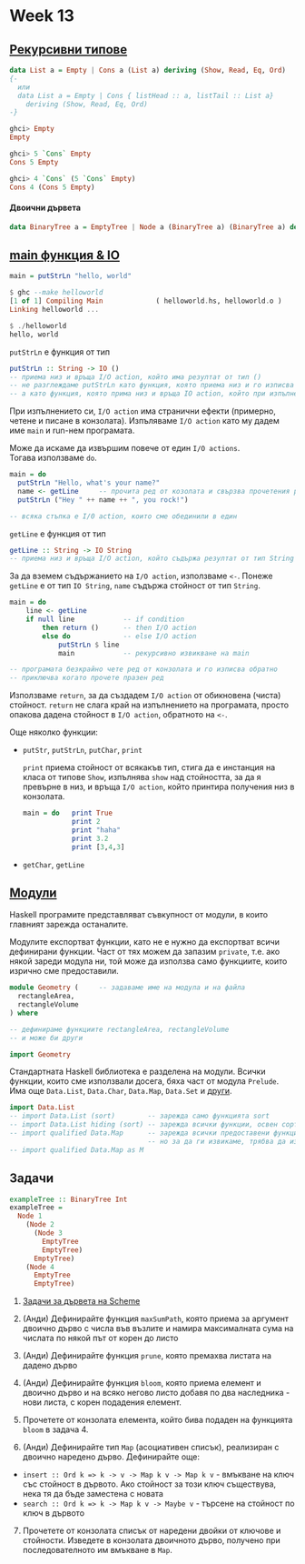 # Week 13

## [Рекурсивни типове](http://learnyouahaskell.com/making-our-own-types-and-typeclasses#recursive-data-structures)

```haskell
data List a = Empty | Cons a (List a) deriving (Show, Read, Eq, Ord)  
{-
  или
  data List a = Empty | Cons { listHead :: a, listTail :: List a}
    deriving (Show, Read, Eq, Ord)  
-}
```

```haskell
ghci> Empty  
Empty

ghci> 5 `Cons` Empty  
Cons 5 Empty  

ghci> 4 `Cons` (5 `Cons` Empty)  
Cons 4 (Cons 5 Empty)  
```

#### Двоични дървета

```haskell
data BinaryTree a = EmptyTree | Node a (BinaryTree a) (BinaryTree a) deriving (Show, Read, Eq)  
```

## [main функция & IO](http://learnyouahaskell.com/input-and-output#hello-world)

```haskell
main = putStrLn "hello, world"  
```

```haskell
$ ghc --make helloworld  
[1 of 1] Compiling Main             ( helloworld.hs, helloworld.o )  
Linking helloworld ...  

$ ./helloworld  
hello, world  
```

`putStrLn` е функция от тип
```haskell
putStrLn :: String -> IO ()
-- приема низ и връща I/O action, който има резултат от тип ()
-- не разглеждаме putStrLn като функция, която приема низ и го изписва на екрана,
-- а като функция, която прима низ и връща IO action, който при изпълнението си изписва низ на екрана
```

При изпълнението си, `I/O action` има странични ефекти (примерно, четене и писане в конзолата). Изпъляваме `I/O action` като му дадем име `main` и run-нем програмата.

Може да искаме да извършим повече от един `I/O actions`.  
Тогава използваме `do`.

```haskell
main = do  
  putStrLn "Hello, what's your name?"  
  name <- getLine     -- прочита ред от козолата и свързва прочетения ред с name
  putStrLn ("Hey " ++ name ++ ", you rock!")  

-- всяка стъпка е I/0 action, които сме обединили в един
```

`getLine` е функция от тип
```haskell
getLine :: String -> IO String
-- приема низ и връща I/O action, който съдържа резултат от тип String
```

За да вземем съдържанието на `I/O action`, използваме `<-`. Понеже `getLine` е от тип `IO String`, `name` съдържа стойност от тип `String`.

```haskell
main = do
    line <- getLine
    if null line            -- if condition  
        then return ()      -- then I/O action
        else do             -- else I/O action
            putStrLn $ line
            main            -- рекурсивно извикване на main

-- програмата безкрайно чете ред от конзолата и го изписва обратно
-- приключва когато прочете празен ред
```

Използваме `return`, за да създадем `I/O action` от обикновена (чиста) стойност. `return` не слага край на изпълнението на програмата, просто опакова дадена стойност в `I/O action`, обратното на `<-`.

Още няколко функции:
- `putStr`, `putStrLn`, `putChar`, `print`

  `print` приема стойност от всякакъв тип, стига да е инстанция на класа от типове `Show`, изпълнява `show` над стойността, за да я превърне в низ, и връща `I/O action`, който принтира получения низ в конзолата.

  ```haskell
  main = do   print True  
              print 2  
              print "haha"  
              print 3.2  
              print [3,4,3]  
  ```

- `getChar`, `getLine`

## [Модули](http://learnyouahaskell.com/modules#loading-modules)

Haskell програмите представляват съвкупност от модули, в които главният зарежда останалите.

Модулите експортват функции, като не е нужно да експортват всичи дефинирани функции. Част от тях можем да запазим `private`, т.е. ако някой зареди модула ни, той може да използва само функциите, които изрично сме предоставили.

```haskell
module Geometry (     -- задаваме име на модула и на файла
  rectangleArea,  
  rectangleVolume
) where  

-- дефинираме функциите rectangleArea, rectangleVolume
-- и може би други
```

```haskell
import Geometry
```

Стандартната Haskell библиотека е разделена на модули. Всички функции, които сме използвали досега, бяха част от модула `Prelude`. Има още `Data.List`, `Data.Char`, `Data.Map`, `Data.Set` и [други]((https://downloads.haskell.org/~ghc/latest/docs/html/libraries/)).

```haskell
import Data.List  
-- import Data.List (sort)        -- зарежда само функцията sort
-- import Data.List hiding (sort) -- зарежда всички функции, освен сорт  
-- import qualified Data.Map      -- зарежда всички предоставени функции в Data.Map,
                                  -- но за да ги извикаме, трябва да изпозлваме цялото им име (примерно Data.Map.filter)
-- import qualified Data.Map as M
```

## Задачи

```haskell
exampleTree :: BinaryTree Int
exampleTree =
  Node 1
    (Node 2
      (Node 3
        EmptyTree
        EmptyTree)
      EmptyTree)
    (Node 4
      EmptyTree
      EmptyTree)
```

1. [Задачи за дървета на Scheme](https://github.com/ekaranasuf/fp1819/tree/master/week7)

2. (Анди) Дефинирайте функция `maxSumPath`, която приема за аргумент двоично дърво с числа във възлите и намира максималната сума на числата по някой път от корен до листо

3. (Анди) Дефинирайте функция `prune`, която премахва листата на дадено дърво

4. (Анди) Дефинирайте функция `bloom`, която приема елемент и двоично дърво и на всяко негово листо добавя по два наследника - нови листа, с корен подадения елемент.

5. Прочетете от конзолата елемента, който бива подаден на функцията `bloom` в задача 4.

6. (Анди) Дефинирайте тип `Map` (асоциативен списък), реализиран с двоично наредено дърво. Дeфинирайте още:
  - `insert :: Ord k => k -> v -> Map k v -> Map k v` - вмъкване на ключ със стойност в дървото. Ако стойност за този ключ съществува, нека тя да бъде заместена с новата
  - `search :: Ord k => k -> Map k v -> Maybe v` - търсене на стойност по ключ в дървото

7. Прочетете от конзолата списък от наредени двойки от ключове и стойности. Изведете в конзолата двоичното дърво, получено при последователното им вмъкване в `Map`.
